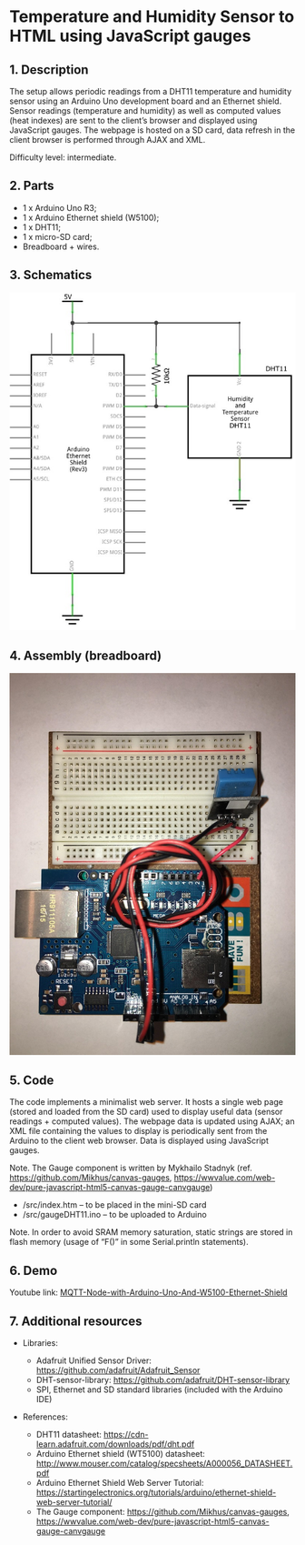 # Temperature and Humidity Sensor to HTML using JavaScript gauges

## 1. Description

The setup allows periodic readings from a DHT11 temperature and humidity sensor using an Arduino Uno development board and an Ethernet shield. Sensor readings (temperature and humidity) as well as computed values (heat indexes) are sent to the client’s browser and displayed using JavaScript gauges. The webpage is hosted on a SD card, data refresh in the client browser is performed through AJAX and XML.

Difficulty level: intermediate.

## 2. Parts

* 1 x Arduino Uno R3;
* 1 x Arduino Ethernet shield (W5100);
* 1 x DHT11;
* 1 x micro-SD card;
* Breadboard + wires.

## 3. Schematics

![Temperature and Humidity Sensor to HTML using JavaScript gauges schem!](/res/schem.jpg "Temperature and Humidity Sensor to HTML using JavaScript gauges schem")

## 4. Assembly (breadboard)

![Temperature and Humidity Sensor to HTML using JavaScript gauges bboard!](/res/bboard.jpg "Temperature and Humidity Sensor to HTML using JavaScript gauges bboard")

## 5. Code

The code implements a minimalist web server. It hosts a single web page (stored and loaded from the SD card) used to display useful data (sensor readings + computed values). The webpage data is updated using AJAX; an XML file containing the values to display is periodically sent from the Arduino to the client web browser. Data is displayed using JavaScript gauges.

Note. The Gauge component is written by Mykhailo Stadnyk (ref. https://github.com/Mikhus/canvas-gauges, https://wwvalue.com/web-dev/pure-javascript-html5-canvas-gauge-canvgauge)

* /src/index.htm – to be placed in the mini-SD card
* /src/gaugeDHT11.ino – to be uploaded to Arduino

Note. In order to avoid SRAM memory saturation, static strings are stored  in flash memory (usage of “F()” in some Serial.println statements).

## 6. Demo

Youtube link:  [MQTT-Node-with-Arduino-Uno-And-W5100-Ethernet-Shield](https://www.youtube.com/watch?v=4xpr895dyb4)

## 7. Additional resources

* Libraries:
    * Adafruit Unified Sensor Driver:
    https://github.com/adafruit/Adafruit_Sensor
    * DHT-sensor-library:
    https://github.com/adafruit/DHT-sensor-library
    * SPI, Ethernet and SD standard libraries (included with the Arduino IDE)

* References:
    * DHT11 datasheet: https://cdn-learn.adafruit.com/downloads/pdf/dht.pdf
    * Arduino Ethernet shield (WT5100) datasheet:
    http://www.mouser.com/catalog/specsheets/A000056_DATASHEET.pdf
    * Arduino Ethernet Shield Web Server Tutorial:
    https://startingelectronics.org/tutorials/arduino/ethernet-shield-web-server-tutorial/
    * The Gauge component: https://github.com/Mikhus/canvas-gauges, https://wwvalue.com/web-dev/pure-javascript-html5-canvas-gauge-canvgauge